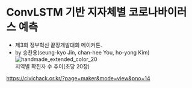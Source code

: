 # ConvLSTM 기반 지자체별 코로나바이러스 예측
- 제3회 정부혁신 끝장개발대회 메이커톤.
- by 승찬용(seung-kyo Jin, chan-hee You, ho-yong Kim) <br>
![handmade_extended_color_20](https://user-images.githubusercontent.com/30429632/88447006-e3629c80-ce69-11ea-9f66-3fc666da54c0.gif) <br>
지역별 확진자 수 추이(초당 20장)


<https://civichack.or.kr/?page=maker&mode=view&pno=14>
